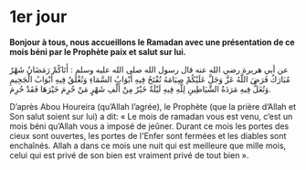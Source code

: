 # 1er jour

**Bonjour à tous, nous accueillons le Ramadan avec une présentation de ce mois béni par le Prophète paix et salut sur lui.**

عن أبي هريرة رضي الله عنه قال رسول الله صلى الله عليه وسلم : أَتَاكُمْ رَمَضَانُ شَهْرٌ مُبَارَكٌ فَرَضَ اللَّهُ عَزَّ وَجَلَّ عَلَيْكُمْ صِيَامَهُ تُفْتَحُ فِيهِ أَبْوَابُ السَّمَاءِ وَتُغْلَقُ فِيهِ أَبْوَابُ الْجَحِيمِ وَتُغَلُّ فِيهِ مَرَدَةُ الشَّيَاطِينِ لِلَّهِ فِيهِ لَيْلَةٌ خَيْرٌ مِنْ أَلْفِ شَهْرٍ مَنْ حُرِمَ خَيْرَهَا فَقَدْ حُرِمَ.

D’après Abou Houreira (qu’Allah l’agrée), le Prophète (que la prière d’Allah et Son salut soient sur lui) a dit: « Le mois de ramadan vous est venu, c’est un mois béni qu’Allah vous a imposé de jeûner. Durant ce mois les portes des cieux sont ouvertes, les portes de l'Enfer sont fermées et les diables sont enchaînés. Allah a dans ce mois une nuit qui est meilleure que mille mois, celui qui est privé de son bien est vraiment privé de tout bien ».


